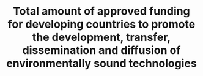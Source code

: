 ---
data_non_statistical: true
goal_meta_link: http://unstats.un.org/sdgs/files/metadata-compilation/Metadata-Goal-17.pdf
graph_title: Total amount of approved funding for developing countries to promote
  the development, transfer, dissemination and diffusion of environmentally sound
  technologies
graph_type: line
has_metadata: false
indicator: 17.7.1
indicator_name: Total amount of approved funding for developing countries to promote
  the development, transfer, dissemination and diffusion of environmentally sound
  technologies
indicator_sort_order: 17-07-01
indicator_variable: null
layout: indicator
national_geographical_coverage: United States
permalink: /17-7-1/
published: true
reporting_status: notstarted
sdg_goal: 17
source_active_1: true
source_notes_1: null
source_title_1: null
target: Promote the development, transfer, dissemination and diffusion of environmentally
  sound technologies to developing countries on favourable terms, including on concessional
  and preferential terms, as mutually agreed.
target_id: '17.7'
title: Total amount of approved funding for developing countries to promote the development,
  transfer, dissemination and diffusion of environmentally sound technologies
un_custodial_agency: 'UNEP-CTCN  (Partnering Agencies: OECD)'
un_designated_tier: '3'
variable_description: null
variable_notes: null
---